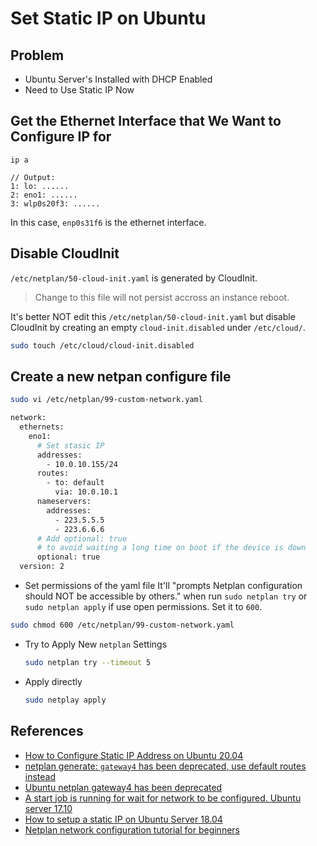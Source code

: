 # Set Static IP on Ubuntu

## Problem
* Ubuntu Server's Installed with DHCP Enabled
* Need to Use Static IP Now

## Get the Ethernet Interface that We Want to Configure IP for

```
ip a

// Output:
1: lo: ......
2: eno1: ......
3: wlp0s20f3: ......
```

In this case, `enp0s31f6` is the ethernet interface.

## Disable CloudInit
`/etc/netplan/50-cloud-init.yaml` is generated by CloudInit.
> Change to this file will not persist accross an instance reboot.

It's better NOT edit this `/etc/netplan/50-cloud-init.yaml` but disable CloudInit by creating an empty `cloud-init.disabled` under `/etc/cloud/`.

```bash
sudo touch /etc/cloud/cloud-init.disabled
```

## Create a new netpan configure file

```bash
sudo vi /etc/netplan/99-custom-network.yaml
```

```bash
network:
  ethernets:
    eno1:
      # Set stasic IP
      addresses:
        - 10.0.10.155/24
      routes:
        - to: default
          via: 10.0.10.1
      nameservers:
        addresses:
          - 223.5.5.5
          - 223.6.6.6
      # Add optional: true
      # to avoid waiting a long time on boot if the device is down
      optional: true
  version: 2
```

* Set permissions of the yaml file
It'll "prompts Netplan configuration should NOT be accessible by others."
when run `sudo netplan try` or `sudo netplan apply` if use open permissions.
Set it to `600`.

```bash
sudo chmod 600 /etc/netplan/99-custom-network.yaml
```

* Try to Apply New `netplan` Settings 

  ```bash
  sudo netplan try --timeout 5
  ```

* Apply directly

  ```bash
  sudo netplay apply
  ```

## References
* [How to Configure Static IP Address on Ubuntu 20.04](https://www.rosehosting.com/blog/how-to-configure-static-ip-address-on-ubuntu-20-04/)
* [netplan generate: `gateway4` has been deprecated, use default routes instead](https://unix.stackexchange.com/questions/681220/netplan-generate-gateway4-has-been-deprecated-use-default-routes-instead)
* [Ubuntu netplan gateway4 has been deprecated](https://tizutech.com/ubuntu-netplan-gateway4-has-been-deprecated/)
* [A start job is running for wait for network to be configured. Ubuntu server 17.10](https://askubuntu.com/questions/972215/a-start-job-is-running-for-wait-for-network-to-be-configured-ubuntu-server-17-1)
* [How to setup a static IP on Ubuntu Server 18.04](https://askubuntu.com/questions/1029531/how-to-setup-a-static-ip-on-ubuntu-server-18-04)
* [Netplan network configuration tutorial for beginners](https://linuxconfig.org/netplan-network-configuration-tutorial-for-beginners)
